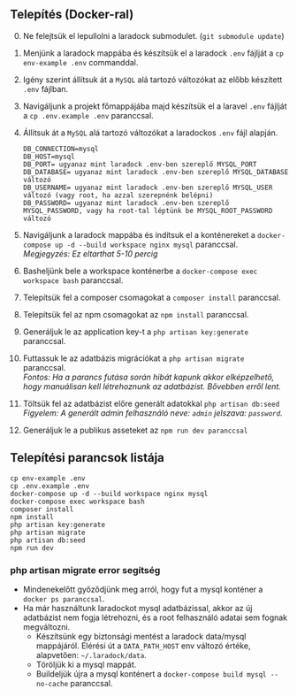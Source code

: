 ## Telepítés (Docker-ral)
0. Ne felejtsük el lepullolni a laradock submodulet. (`git submodule update`)
1. Menjünk a laradock mappába és készítsük el a laradock `.env` fájlját a `cp env-example .env` commanddal.
2. Igény szerint állítsuk át a `MySQL` alá tartozó változókat az előbb készített `.env` fájlban.
3. Navigáljunk a projekt főmappájába majd készítsük el a laravel `.env` fájlját a `cp .env.example .env` paranccsal.
4. Állitsuk át a `MySQL` alá tartozó változókat a laradockos `.env` fájl alapján.

   ```
   DB_CONNECTION=mysql
   DB_HOST=mysql
   DB_PORT= ugyanaz mint laradock .env-ben szereplő MYSQL_PORT
   DB_DATABASE= ugyanaz mint laradock .env-ben szereplő MYSQL_DATABASE változó
   DB_USERNAME= ugyanaz mint laradock .env-ben szereplő MYSQL_USER változó (vagy root, ha azzal szerepnénk belépni)
   DB_PASSWORD= ugyanaz mint laradock .env-ben szereplő MYSQL_PASSWORD, vagy ha root-tal léptünk be MYSQL_ROOT_PASSWORD változó
   ```
5. Navigáljunk a laradock mappába és indítsuk el a konténereket a `docker-compose up -d --build workspace nginx mysql` paranccsal.  
_Megjegyzés: Ez eltarthat 5-10 percig_
6. Basheljünk bele a workspace konténerbe a `docker-compose exec workspace bash` paranccsal.
7. Telepítsük fel a composer csomagokat a `composer install` paranccsal.
8. Telepítsük fel az npm csomagokat az `npm install` paranccsal.
9. Generáljuk le az application key-t a `php artisan key:generate` paranccsal.
10. Futtassuk le az adatbázis migrációkat a `php artisan migrate` paranccsal.  
_Fontos: Ha a parancs futása során hibát kapunk akkor elképzelhető, hogy manuálisan kell létrehoznunk az adatbázist. Bővebben erről lent._
11. Töltsük fel az adatbázist előre generált adatokkal `php artisan db:seed`
_Figyelem: A generált admin felhasználó neve: `admin` jelszava: `password`._
12. Generáljuk le a publikus asseteket az `npm run dev paranccsal`

## Telepítési parancsok listája

```
cp env-example .env
cp .env.example .env
docker-compose up -d --build workspace nginx mysql
docker-compose exec workspace bash
composer install
npm install
php artisan key:generate
php artisan migrate
php artisan db:seed
npm run dev
```

### php artisan migrate error segítség
* Mindenekelőtt győződjünk meg arról, hogy fut a mysql konténer a `docker ps paranccsal`.
* Ha már használtunk laradockot mysql adatbázissal, akkor az új adatbázist nem fogja létrehozni, és a root felhasználó adatai sem fognak megváltozni.
    * Készítsünk egy biztonsági mentést a laradock data/mysql mappájáról. Elérési út a `DATA_PATH_HOST` env változó értéke, alapvetően: `~/.laradock/data`.
    * Töröljük ki a mysql mappát.
    * Buildeljük újra a mysql konténert a `docker-compose build mysql --no-cache` paranccsal.